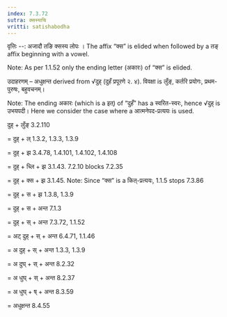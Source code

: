 ```yaml
---
index: 7.3.72
sutra: क्सस्याचि
vritti: satishabodha
---
```



वृत्तिः --: अजादौ तङि क्सस्य लोपः । The affix “क्स” is elided when followed by a तङ् affix beginning with a vowel.

Note: As per 1.1.52 only the ending letter (अकारः) of “क्स” is elided.


उदाहरणम् – अधुक्षन्त derived from √दुह् (दुहँ प्रपूरणे २. ४). विवक्षा is लुँङ्, कर्तरि प्रयोगः, प्रथम-पुरुषः, बहुवचनम्।

Note: The ending अकारः (which is a इत्) of “दुहँ” has a स्वरित-स्वरः, hence √दुह् is उभयपदी। Here we consider the case where a आत्मनेपद-प्रत्ययः is used.


दुह् + लुँङ् 3.2.110

= दुह् + ल् 1.3.2, 1.3.3, 1.3.9

= दुह् + झ 3.4.78, 1.4.101, 1.4.102, 1.4.108

= दुह् + च्लि + झ 3.1.43. 7.2.10 blocks 7.2.35

= दुह् + क्स + झ 3.1.45. Note: Since “क्स” is a कित्-प्रत्ययः, 1.1.5 stops 7.3.86

= दुह् + स + झ 1.3.8, 1.3.9

= दुह् + स + अन्त 7.1.3

= दुह् + स् + अन्त 7.3.72, 1.1.52

= अट् दुह् + स् + अन्त 6.4.71, 1.1.46

= अ दुह् + स् + अन्त 1.3.3, 1.3.9

= अ दुघ् + स् + अन्त 8.2.32

= अ धुघ् + स् + अन्त 8.2.37

= अ धुघ् + ष् + अन्त 8.3.59

= अधुक्षन्त 8.4.55

